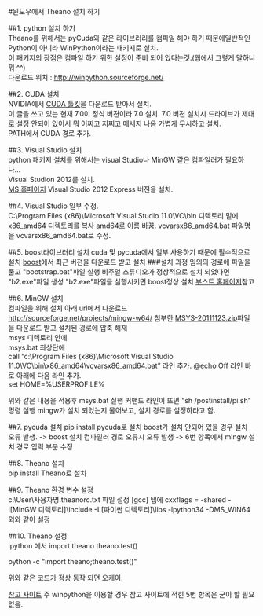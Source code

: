#윈도우에서 Theano 설치 하기 
 
 
##1. python 설치 하기    
Theano를 위해서는 pyCuda와 같은 라이브러리를 컴파일 해야 하기 때문에일반적인 Python이 아니라
WinPython이라는 패키지로 설치.    
이 패키지의 장점은 컴파일 하기 위한 설정이 준비 되어 있다는것.(웹에서 그렇게 말하니 뭐 ^^)   
다운로드 위치 : http://winpython.sourceforge.net/
 
 
##2. CUDA 설치  
NVIDIA에서 [CUDA 툴킷](https://developer.nvidia.com/cuda-toolkit)을 다운로드 받아서 설치.   
 이 글을 쓰고 있는 현재 7.0이 정식 버젼이라 7.0 설치. 
 7.0 버젼   설치시 드라이브가 제대로 설정 안되어 있어서 뭐 어쩌고 저쩌고 메세지 나옴  가볍게 무시하고 설치.   
 PATH에서 CUDA 경로 추가. 
 
 
##3. Visual Studio 설치   
python 패키지 설치를 위해서는 visual Studio나 MinGW 같은 컴파일러가 필요하나...  
Visual Studion 2012를 설치.   
[MS 홈페이지](https://www.microsoft.com/ko-kr/download/details.aspx?id=34673) Visual Studio 2012 Express 버젼을 설치. 
 
 
##4. Visual Studio 일부 수정.    
C:\Program Files (x86)\Microsoft Visual Studio 11.0\VC\bin 디렉토리 밑에 x86_amd64 디렉토리를 복사 amd64로 이름 바꿈.   vcvarsx86_amd64.bat 파일명을 vcvarsx86_amd64.bat로 수정. 

##5. boost라이브러리 설치 
cuda 및 pycuda에서 일부 사용하기 때문에 필수적으로 설치 
[boost](http://www.boost.org/)에서 최근 버젼을 다운로드 받고 설치 
###설치 과정 
임의의 경로에 파일을 풀고 "bootstrap.bat"파일 실행 
비주얼 스튜디오가 정상적으로 설치 되었다면 "b2.exe"파일 생성
"b2.exe"파일을 실행시키면 boost정상 설치 
[부스트 홈페이지](http://www.boost.org/doc/libs/1_55_0/more/getting_started/windows.html)참고
 
##6. MinGW 설치   
컴파일을 위해 설치    아래 url에서 다운로드    http://sourceforge.net/projects/mingw-w64/   첨부한 [MSYS-20111123.zip](http://sourceforge.net/projects/mingw-w64/files/External%20binary%20packages%20%28Win64%20hosted%29/MSYS%20%2832-bit%29/MSYS-20111123.zip/download)파일을 다운로드 받고 설치된 경로에 압축 해재    
msys 디렉토리 안에    
msys.bat 최상단에    
call “c:\Program Files (x86)\Microsoft Visual Studio 11.0\VC\bin\x86_amd64\vcvarsx86_amd64.bat”   라인 추가.
@echo Off 라인 바로 아래에 다음 라인 추가.    
set HOME=%USERPROFILE%

위와 같은 내용을 적용후 msys.bat 실행
커맨드 라인이 뜨면 
"sh /postinstall/pi.sh" 명령 실행 
mingw가 설치 되었는지 물어보고, 
설치 경로를 설정하라고 함.

##7. pycuda 설치 
pip install pycuda로 설치 
boost가 설치 안되어 있을 경우 설치 오류 발생. -> boost 설치 
컴파일러 경로 오류시 오류 발생 -> 6번 항목에서 mingw 설치 경로 입력 부분 수정 

##8. Theano 설치    
pip install Theano로 설치 
 
##9. Theano 환경 변수 설정    
c:\User\사용자명\.theanorc.txt 파일 설정  [gcc] 탭에   cxxflags = -shared -I[MinGW 디렉토리]\include -L[파이썬 디렉토리]\libs -lpython34 -DMS_WIN64  외와 같이 설정 
 
 
##10. Theano 설정    
ipython 에서      import theano     theano.test() 
 
   python -c "import theano;theano.test()"
 
   위와 같은 코드가 정상 동작 되면 오케이. 
 
 
[참고 사이트](http://rosinality.ncity.net/doku.php?id=python:installing_theano)
주 winpython을 이용할 경우 참고 사이트에 적힌 5번 항목은 굳이 할 필요 없음. 
